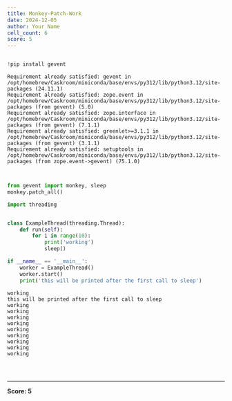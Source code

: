 ```yaml
---
title: Monkey-Patch-Work
date: 2024-12-05
author: Your Name
cell_count: 6
score: 5
---
```


```python

```


```python
!pip install gevent
```

    Requirement already satisfied: gevent in /opt/homebrew/Caskroom/miniconda/base/envs/py312/lib/python3.12/site-packages (24.11.1)
    Requirement already satisfied: zope.event in /opt/homebrew/Caskroom/miniconda/base/envs/py312/lib/python3.12/site-packages (from gevent) (5.0)
    Requirement already satisfied: zope.interface in /opt/homebrew/Caskroom/miniconda/base/envs/py312/lib/python3.12/site-packages (from gevent) (7.1.1)
    Requirement already satisfied: greenlet>=3.1.1 in /opt/homebrew/Caskroom/miniconda/base/envs/py312/lib/python3.12/site-packages (from gevent) (3.1.1)
    Requirement already satisfied: setuptools in /opt/homebrew/Caskroom/miniconda/base/envs/py312/lib/python3.12/site-packages (from zope.event->gevent) (75.1.0)



```python


from gevent import monkey, sleep
monkey.patch_all()

import threading 


class ExampleThread(threading.Thread):
    def run(self):
        for i in range(10):
            print('working')
            sleep()

if __name__ == '__main__':
    worker = ExampleThread()
    worker.start()
    print('this will be printed after the first call to sleep')
```

    working
    this will be printed after the first call to sleep
    working
    working
    working
    working
    working
    working
    working
    working
    working



```python

```


```python

```


```python

```


---
**Score: 5**
